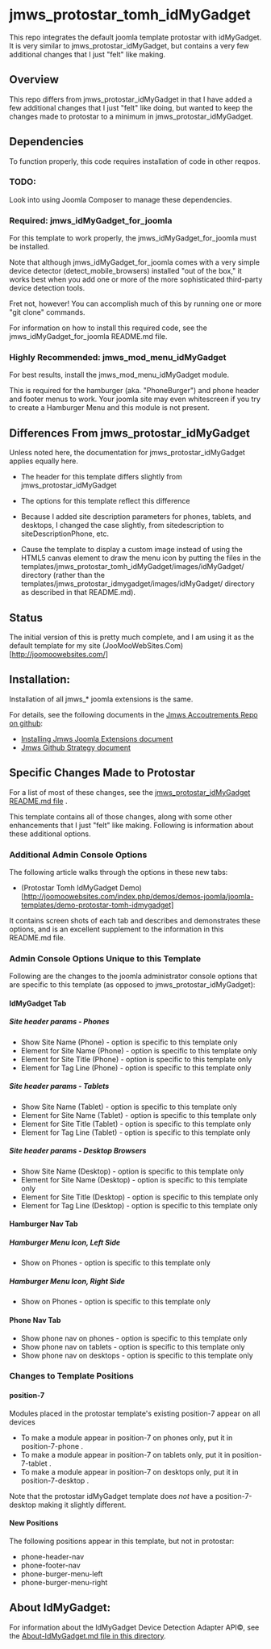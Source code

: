# jmws_protostar_tomh_idMyGadget
This repo integrates the default joomla template protostar with idMyGadget.  It is very similar to jmws_protostar_idMyGadget, but contains a very few additional changes that I just "felt" like making. 

## Overview
This repo differs from jmws_protostar_idMyGadget in that I have added a few additional changes that I just "felt" like doing, but wanted to keep the changes made to protostar to a minimum in jmws_protostar_idMyGadget.

## Dependencies
To function properly, this code requires installation of code in other reqpos.

### TODO:
Look into using Joomla Composer to manage these dependencies.

### Required: jmws_idMyGadget_for_joomla
For this template to work properly, the jmws_idMyGadget_for_joomla must be installed.

Note that although jmws_idMyGadget_for_joomla comes with a very simple device detector (detect_mobile_browsers) installed "out of the box," it works best when you add one or more of the more sophisticated third-party device detection tools.

Fret not, however!  You can accomplish much of this by running one or more "git clone" commands.

For information on how to install this required code, see the jmws_idMyGadget_for_joomla README.md file.

### Highly Recommended: jmws_mod_menu_idMyGadget
For best results, install the jmws_mod_menu_idMyGadget module.

This is required for the hamburger (aka. "PhoneBurger") and phone header and footer menus to work. Your joomla site may even whitescreen if you try to create a Hamburger Menu and this module is not present.

## Differences From jmws_protostar_idMyGadget 
Unless noted here, the documentation for jmws_protostar_idMyGadget applies equally here.

* The header for this template differs slightly from jmws_protostar_idMyGadget 

* The options for this template reflect this difference 

* Because I added site description parameters for phones, tablets, and desktops, I changed the case slightly, from sitedescription to siteDescriptionPhone, etc.

* Cause the template to display a custom image instead of using the HTML5 canvas element to draw the menu icon by putting the files in the templates/jmws_protostar_tomh_idMyGadget/images/idMyGadget/ directory (rather than the templates/jmws_protostar_idmygadget/images/idMyGadget/ directory as described in that README.md).

## Status
The initial version of this is pretty much complete, and I am using it as the default template for my site (JooMooWebSites.Com)[http://joomoowebsites.com/]

## Installation:

Installation of all jmws_* joomla extensions is the same.

For details, see the following documents in the [Jmws Accoutrements Repo on github](https://github.com/tomwhartung/jmws_accoutrements/):
* [Installing Jmws Joomla Extensions document](https://github.com/tomwhartung/jmws_accoutrements/blob/master/doc/joomla/install.md)
* [Jmws Github Strategy document](https://github.com/tomwhartung/jmws_accoutrements/blob/master/doc/devops/cms_github_strategy.md)

## Specific Changes Made to Protostar
For a list of most of these changes, see the [jmws_protostar_idMyGadget README.md file](https://github.com/tomwhartung/jmws_protostar_idMyGadget/blob/master/README.md) .

This template contains all of those changes, along with some other enhancements that I just "felt" like making.  Following is information about these additional options.

### Additional Admin Console Options
The following article walks through the options in these new tabs:
* (Protostar Tomh IdMyGadget Demo)[http://joomoowebsites.com/index.php/demos/demos-joomla/joomla-templates/demo-protostar-tomh-idmygadget]

It contains screen shots of each tab and describes and demonstrates these options, and is an excellent supplement to the information in this README.md file.

### Admin Console Options Unique to this Template
Following are the changes to the joomla administrator console options that are specific to this template (as opposed to jmws_protostar_idMyGadget):

#### IdMyGadget Tab

##### Site header params - Phones
* Show Site Name (Phone) - option is specific to this template only
* Element for Site Name (Phone) - option is specific to this template only
* Element for Site Title (Phone) - option is specific to this template only
* Element for Tag Line (Phone) - option is specific to this template only

##### Site header params - Tablets
* Show Site Name (Tablet) - option is specific to this template only
* Element for Site Name (Tablet) - option is specific to this template only
* Element for Site Title (Tablet) - option is specific to this template only
* Element for Tag Line (Tablet) - option is specific to this template only

##### Site header params - Desktop Browsers
* Show Site Name (Desktop) - option is specific to this template only
* Element for Site Name (Desktop) - option is specific to this template only
* Element for Site Title (Desktop) - option is specific to this template only
* Element for Tag Line (Desktop) - option is specific to this template only

#### Hamburger Nav Tab

##### Hamburger Menu Icon, Left Side
* Show on Phones - option is specific to this template only

##### Hamburger Menu Icon, Right Side
* Show on Phones - option is specific to this template only

#### Phone Nav Tab
* Show phone nav on phones - option is specific to this template only
* Show phone nav on tablets - option is specific to this template only
* Show phone nav on desktops - option is specific to this template only


### Changes to Template Positions

#### position-7
Modules placed in the protostar template's existing position-7 appear on all devices

* To make a module appear in position-7 on phones only, put it in position-7-phone .
* To make a module appear in position-7 on tablets only, put it in position-7-tablet .
* To make a module appear in position-7 on desktops only, put it in position-7-desktop .

Note that the protostar idMyGadget template does *not* have a position-7-desktop  making it slightly different.

#### New Positions
The following positions appear in this template, but not in protostar:

* phone-header-nav
* phone-footer-nav
* phone-burger-menu-left
* phone-burger-menu-right

## About IdMyGadget:

For information about the IdMyGadget Device Detection Adapter API&copy;, see the [About-IdMyGadget.md file in this directory](https://github.com/tomwhartung/jmws_protostar_tomh_idMyGadget/blob/master/ABOUT-IdMyGadget.md).

